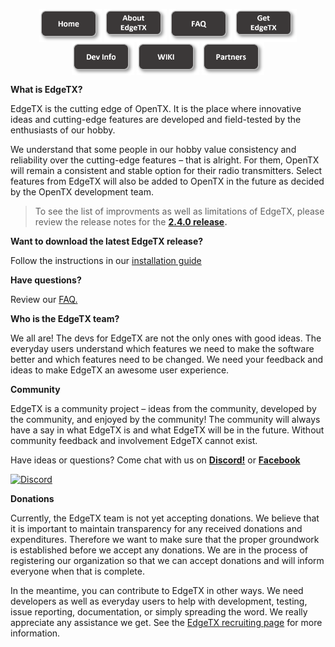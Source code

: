 <p align="center">
<a href="https://edgetx.org/index2"><img src="https://github.com/EdgeTX/edgetx.github.io/blob/master/images/home.png?raw=true" align="center" height="53" width="100"></a>
<a href="https://edgetx.org/index2"><img src="https://github.com/EdgeTX/edgetx.github.io/blob/master/images/about.png?raw=true" align="center" height="53" width="100"></a>
<a href="https://edgetx.org/index2"><img src="https://github.com/EdgeTX/edgetx.github.io/blob/master/images/faq.png?raw=true" align="center" height="53" width="100"></a>
<a href="https://edgetx.org/index2"><img src="https://github.com/EdgeTX/edgetx.github.io/blob/master/images/get.png?raw=true" align="center" height="53" width="100"></a>
<a href="https://edgetx.org/index2"><img src="https://github.com/EdgeTX/edgetx.github.io/blob/master/images/dev.png?raw=true" align="center" height="53" width="100"></a>
<a href="https://edgetx.org/index2"><img src="https://github.com/EdgeTX/edgetx.github.io/blob/master/images/wiki.png?raw=true" align="center" height="53" width="100"></a>
<a href="https://edgetx.org/index2"><img src="https://github.com/EdgeTX/edgetx.github.io/blob/master/images/partners.png?raw=true" align="center" height="53" width="100"></a>
</P>

**What is EdgeTX?**

EdgeTX is the cutting edge of OpenTX. It is the place where innovative ideas and cutting-edge features are developed and field-tested by the enthusiasts of our hobby.

We understand that some people in our hobby value consistency and reliability over the cutting-edge features – that is alright. For them, OpenTX will remain a consistent and stable option for their radio transmitters. Select features from EdgeTX will also be added to OpenTX in the future as decided by the OpenTX development team.

> To see the list of improvments as well as limitations of EdgeTX,
> please review the release notes for the **[2.4.0 release](https://github.com/EdgeTX/edgetx/releases/tag/v2.4.0).**

**Want to download the latest EdgeTX release?** 

Follow the instructions in our  [installation guide](https://github.com/EdgeTX/edgetx.github.io/wiki/EdgeTX-Installation-Guide)

**Have questions?** 

Review our [FAQ.](https://github.com/EdgeTX/edgetx.github.io/wiki/Frequently-Asked-Questions)


**Who is the EdgeTX team?**

We all are! The devs for EdgeTX are not the only ones with good ideas. The everyday users understand which features we need to make the software better and which features need to be changed. We need your feedback and ideas to make EdgeTX an awesome user experience.

**Community**

EdgeTX is a community project – ideas from the community, developed by the community, and enjoyed by the community! The community will always have a say in what EdgeTX is and what EdgeTX will be in the future. Without community feedback and involvement EdgeTX cannot exist.

Have ideas or questions? Come chat with us on **[Discord!](https://github.com/EdgeTX/edgetx.github.io/wiki/Community-Guidlines)** or **[Facebook](https://www.facebook.com/groups/edgetx)**

[![Discord](https://img.shields.io/discord/839849772864503828.svg?label=&logo=discord&logoColor=ffffff&color=7389D8&labelColor=6A7EC2)](https://github.com/EdgeTX/edgetx.github.io/wiki/Community-Guidlines)

**Donations**

Currently, the EdgeTX team is not yet accepting donations. We believe that it is important to maintain transparency for any received donations and expenditures.  Therefore we want to make sure that the proper groundwork is established before we accept any donations. We are in the process of registering our organization so that we can accept donations and will inform everyone when that is complete. 

In the meantime, you can contribute to EdgeTX in other ways. We need developers as well as everyday users to help with development, testing, issue reporting, documentation, or simply spreading the word. We really appreciate any assistance we get. See the [EdgeTX recruiting page](https://edgetx.org/recruiting) for more information.

